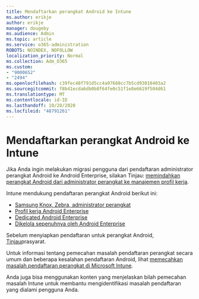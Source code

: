 ```yaml
---
title: Mendaftarkan perangkat Android ke Intune
ms.author: erikje
author: erikje
manager: dougeby
ms.audience: Admin
ms.topic: article
ms.service: o365-administration
ROBOTS: NOINDEX, NOFOLLOW
localization_priority: Normal
ms.collection: Adm_O365
ms.custom:
- "9000652"
- "2494"
ms.openlocfilehash: c39fec48f791d5cc4a97688cc7b5cd93010403a2
ms.sourcegitcommit: f8b41ecda6db0b8f64fe0c51f1e8e6619f504d61
ms.translationtype: MT
ms.contentlocale: id-ID
ms.lasthandoff: 10/28/2020
ms.locfileid: "48791261"
---
```

# <a name="enrolling-android-devices-into-intune"></a>Mendaftarkan perangkat Android ke Intune

Jika Anda ingin melakukan migrasi pengguna dari pendaftaran administrator perangkat Android ke Android Enterprise, silakan Tinjau: [memindahkan perangkat Android dari administrator perangkat ke manajemen profil kerja](https://docs.microsoft.com/mem/intune/enrollment/android-move-device-admin-work-profile).

Intune mendukung pendaftaran perangkat Android berikut ini:  

- [Samsung Knox, Zebra, administrator perangkat](https://docs.microsoft.com/mem/intune/enrollment/android-enroll-device-administrator)
- [Profil kerja Android Enterprise](https://docs.microsoft.com/mem/intune/enrollment/android-enterprise-overview)
- [Dedicated Android Enterprise](https://docs.microsoft.com/mem/intune/enrollment/android-dedicated-devices-fully-managed-enroll)
- [Dikelola sepenuhnya oleh Android Enterprise](https://docs.microsoft.com/mem/intune/enrollment/android-fully-managed-enroll)

Sebelum menyiapkan pendaftaran untuk perangkat Android, [Tinjau](https://docs.microsoft.com/intune/enrollment/android-enroll)prasyarat.  

Untuk informasi tentang pemecahan masalah pendaftaran perangkat secara umum dan beberapa kesalahan pendaftaran Android, lihat [memecahkan masalah pendaftaran perangkat di Microsoft Intune](https://docs.microsoft.com/mem/intune/enrollment/troubleshoot-android-enrollment).

Anda juga bisa menggunakan konten yang menjelaskan bilah pemecahan masalah Intune untuk membantu mengidentifikasi masalah pendaftaran yang dialami pengguna Anda.
